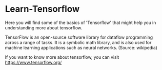 # Learn-Tensorflow
Here you will find some of the basics of 'Tensorflow' that might help you in understanding more about tensorflow.

TensorFlow is an open-source software library for dataflow programming across a range of tasks. It is a symbolic math library, and is also  used for machine learning applications such as neural networks. (Source: wikipedia)

If you want to know more about tensorflow, you can visit https://www.tensorflow.org/
